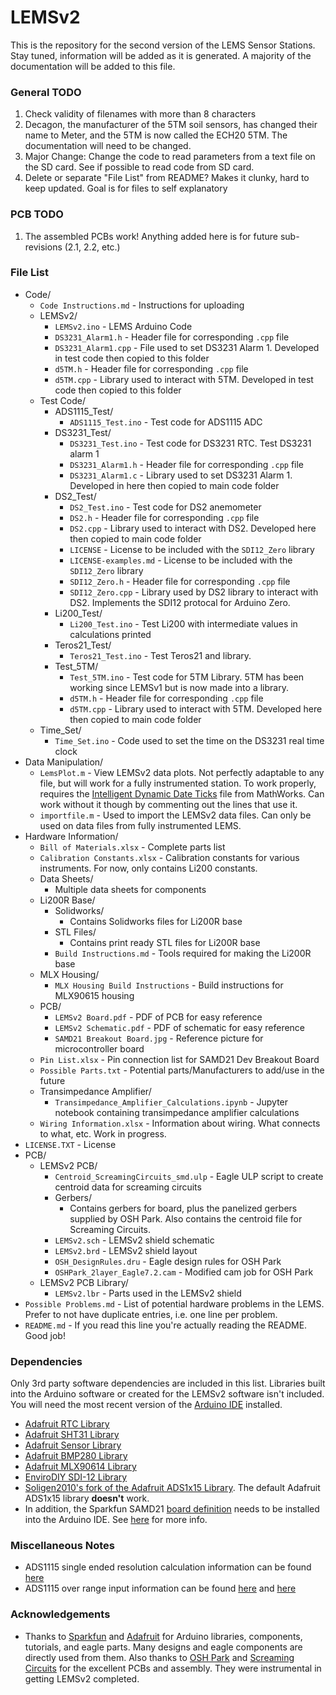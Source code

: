 # LEMSv2
This is the repository for the second version of the LEMS Sensor Stations. Stay tuned, information will be added as it is generated. A majority of the documentation will be added to this file.

### General TODO

1. Check validity of filenames with more than 8 characters
2. Decagon, the manufacturer of the 5TM soil sensors, has changed their name to Meter, and the 5TM is now called the ECH20 5TM. The documentation will need to be changed.
3. Major Change: Change the code to read parameters from a text file on the SD card. See if possible to read code from SD card.
4. Delete or separate "File List" from README? Makes it clunky, hard to keep updated. Goal is for files to self explanatory 

### PCB TODO
1. The assembled PCBs work! Anything added here is for future sub-revisions (2.1, 2.2, etc.)



### File List
* Code/
  * `Code Instructions.md` - Instructions for uploading
  * LEMSv2/
    * `LEMSv2.ino` - LEMS Arduino Code
    * `DS3231_Alarm1.h` - Header file for corresponding `.cpp` file
    * `DS3231_Alarm1.cpp` - File used to set DS3231 Alarm 1. Developed in test code then copied to this folder
    * `d5TM.h` - Header file for corresponding `.cpp` file
    * `d5TM.cpp` - Library used to interact with 5TM. Developed in test code then copied to this folder
  * Test Code/
    * ADS1115_Test/
      * `ADS1115_Test.ino` - Test code for ADS1115 ADC
    * DS3231_Test/
      * `DS3231_Test.ino` - Test code for DS3231 RTC. Test DS3231 alarm 1
      * `DS3231_Alarm1.h` - Header file for corresponding `.cpp` file
      * `DS3231_Alarm1.c` - Library used to set DS3231 Alarm 1. Developed in here then copied to main code folder
    * DS2_Test/
      * `DS2_Test.ino` - Test code for DS2 anemometer
      * `DS2.h` - Header file for corresponding `.cpp` file
      * `DS2.cpp` - Library used to interact with DS2. Developed here then copied to main code folder
      * `LICENSE` - License to be included with the `SDI12_Zero` library
      * `LICENSE-examples.md` - License to be included with the `SDI12_Zero` library
      * `SDI12_Zero.h` - Header file for corresponding `.cpp` file
      * `SDI12_Zero.cpp` - Library used by DS2 library to interact with DS2. Implements the SDI12 protocal for Arduino Zero.
    * Li200_Test/
      * `Li200_Test.ino` - Test Li200 with intermediate values in calculations printed
    * Teros21_Test/
      * `Teros21_Test.ino` - Test Teros21 and library.
    * Test_5TM/
      * `Test_5TM.ino` - Test code for 5TM Library. 5TM has been working since LEMSv1 but is now made into a library.
      * `d5TM.h` - Header file for corresponding `.cpp` file
      * `d5TM.cpp` - Library used to interact with 5TM. Developed here then copied to main code folder
  * Time_Set/
    * `Time_Set.ino` - Code used to set the time on the DS3231 real time clock
* Data Manipulation/
  * `LemsPlot.m` - View LEMSv2 data plots. Not perfectly adaptable to any file, but will work for a fully instrumented station. To work properly, requires the [Intelligent Dynamic Date Ticks](https://www.mathworks.com/matlabcentral/fileexchange/27075-intelligent-dynamic-date-ticks) file from MathWorks. Can work without it though by commenting out the lines that use it.
  * `importfile.m` - Used to import the LEMSv2 data files. Can only be used on data files from fully instrumented LEMS.
* Hardware Information/
  * `Bill of Materials.xlsx` - Complete parts list
  * `Calibration Constants.xlsx` - Calibration constants for various instruments. For now, only contains Li200 constants.
  * Data Sheets/
    * Multiple data sheets for components
  * Li200R Base/
    * Solidworks/
      * Contains Solidworks files for Li200R base
    * STL Files/
      * Contains print ready STL files for Li200R base
    * `Build Instructions.md` - Tools required for making the Li200R base
  * MLX Housing/
    * `MLX Housing Build Instructions` - Build instructions for MLX90615 housing
  * PCB/
    * `LEMSv2 Board.pdf` - PDF of PCB for easy reference
    * `LEMSv2 Schematic.pdf` - PDF of schematic for easy reference
    * `SAMD21 Breakout Board.jpg` - Reference picture for microcontroller board
  * `Pin List.xlsx` - Pin connection list for SAMD21 Dev Breakout Board
  * `Possible Parts.txt` - Potential parts/Manufacturers to add/use in the future
  * Transimpedance Amplifier/
    * `Transimpedance_Amplifier_Calculations.ipynb` - Jupyter notebook containing transimpedance amplifier calculations
  * `Wiring Information.xlsx` - Information about wiring. What connects to what, etc. Work in progress.
* `LICENSE.TXT` - License
* PCB/
  * LEMSv2 PCB/
    * `Centroid_ScreamingCircuits_smd.ulp` - Eagle ULP script to create centroid data for screaming circuits
    * Gerbers/
      * Contains gerbers for board, plus the panelized gerbers supplied by OSH Park. Also contains the centroid file for Screaming Circuits.
    * `LEMSv2.sch` - LEMSv2 shield schematic
    * `LEMSv2.brd` - LEMSv2 shield layout
    * `OSH_DesignRules.dru` - Eagle design rules for OSH Park
    * `OSHPark_2layer_Eagle7.2.cam` - Modified cam job for OSH Park
  * LEMSv2 PCB Library/
    * `LEMSv2.lbr` - Parts used in the LEMSv2 shield
* `Possible Problems.md` - List of potential hardware problems in the LEMS. Prefer to not have duplicate entries, i.e. one line per problem.
* `README.md` - If you read this line you're actually reading the README. Good job!



### Dependencies
Only 3rd party software dependencies are included in this list. Libraries built into the Arduino software or created for the LEMSv2 software isn't included. You will need the most recent version of the [Arduino IDE](https://www.arduino.cc/en/Main/Software) installed.

* [Adafruit RTC Library](https://github.com/adafruit/RTClib)
* [Adafruit SHT31 Library](https://github.com/adafruit/Adafruit_SHT31)
* [Adafruit Sensor Library](https://github.com/adafruit/Adafruit_Sensor)
* [Adafruit BMP280 Library](https://github.com/adafruit/Adafruit_BMP280_Library)
* [Adafruit MLX90614 Library](https://github.com/adafruit/Adafruit-MLX90614-Library)
* [EnviroDIY SDI-12 Library](https://github.com/EnviroDIY/Arduino-SDI-12) 
* [Soligen2010's fork of the Adafruit ADS1x15 Library](https://github.com/soligen2010/Adafruit_ADS1X15). The default Adafruit ADS1x15 library **doesn't** work.
* In addition, the Sparkfun SAMD21 [board definition](https://raw.githubusercontent.com/sparkfun/Arduino_Boards/master/IDE_Board_Manager/package_sparkfun_index.json
  ) needs to be installed into the Arduino IDE. See [here](https://learn.sparkfun.com/tutorials/samd21-minidev-breakout-hookup-guide/setting-up-arduino) for more info.

### Miscellaneous Notes

- ADS1115 single ended resolution calculation information can be found [here](https://e2e.ti.com/support/data_converters/precision_data_converters/f/73/t/489070)
- ADS1115 over range input information can be found [here](https://e2e.ti.com/support/data_converters/precision_data_converters/f/73/p/398187/1407689#1407689) and [here](https://e2e.ti.com/support/data_converters/precision_data_converters/f/73/t/378122)

### Acknowledgements

* Thanks to [Sparkfun](https://www.sparkfun.com) and [Adafruit](https://www.adafruit.com) for Arduino libraries, components, tutorials, and eagle parts. Many designs and eagle components are directly used from them. Also thanks to [OSH Park](www.oshpark.com) and [Screaming Circuits](www.screamingcircuits.com) for the excellent PCBs and assembly. They were instrumental in getting LEMSv2 completed.
